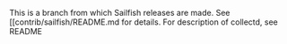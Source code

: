 This is a branch from which Sailfish releases are made. See [[contrib/sailfish/README.md for details. For description of collectd, see README
